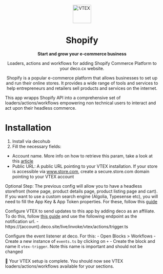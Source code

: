 <p align="center">
  <a href="https://www.shopify.com/">
    <img alt="VTEX" src="https://github.com/deco-cx/apps/assets/1753396/86e171d5-984d-4380-90fa-9fa8aca2ffb5" width="60" />
  </a>
</p>
<h1 align="center">
  Shopify
</h1>

<p align="center">
  <strong>
    Start and grow your e-commerce business
  </strong>
</p>
<p align="center">
  Loaders, actions and workflows for adding Shopify Commerce Platform to your deco.cx website.
</p>

<p align="center">
Shopify is a popular e-commerce platform that allows businesses to set up and run their online stores. It provides a wide range of tools and services to help entrepreneurs and retailers sell products and services on the internet.

This app wrapps Shopify API into a comprehensive set of
loaders/actions/workflows empowering non technical users to interact and act
upon their headless commerce.

</p>

# Installation

1. Install via decohub
2. Fill the necessary fields:

- Account name. More info on how to retrieve this param, take a look at this
  [article](https://help.vtex.com/en/tutorial/what-is-an-account-name--i0mIGLcg3QyEy8OCicEoC?&utm_source=autocomplete)
- Public URL: A public URL pointing to your VTEX installation. If your store is
  accessible via www.store.com, create a secure.store.com domain pointing to
  your VTEX account

Optional Step: The previous config will allow you to have a headless storefront
(home page, product details page, product listing page and cart). If you want to
use a custom search engine (Algolia, Typesense etc), you will need to fill the
App Key & App Token properties. For these, follow this
[guide](https://help.vtex.com/tutorial/application-keys--2iffYzlvvz4BDMr6WGUtet#generating-app-keys-in-your-account)

Configure VTEX to send updates to this app by adding deco as an affiliate. To do
this, follow
[this guide](https://help.vtex.com/en/tutorial/configuring-affiliates--tutorials_187?&utm_source=autocomplete)
and use the following endpoint as the notification url. -
https://{account}.deco.site/live/invoke/vtex/actions/trigger.ts

Configure the event listener at deco. For this: - Open Blocks > Workflows -
Create a new instance of `events.ts` by clicking on `+` - Create the block and
name it `vtex-trigger`. Note this name is important and should not be changed

🎉 Your VTEX setup is complete. You should now see VTEX
loaders/actions/workflows available for your sections.
